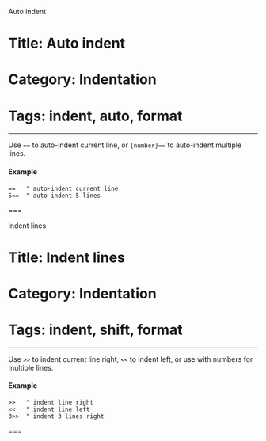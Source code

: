 Auto indent
# Title: Auto indent
# Category: Indentation
# Tags: indent, auto, format
---
Use `==` to auto-indent current line, or `{number}==` to auto-indent multiple lines.

#### Example

```vim
==   " auto-indent current line
5==  " auto-indent 5 lines
```
===

Indent lines
# Title: Indent lines
# Category: Indentation
# Tags: indent, shift, format
---
Use `>>` to indent current line right, `<<` to indent left, or use with numbers for multiple lines.

#### Example

```vim
>>   " indent line right
<<   " indent line left
3>>  " indent 3 lines right
```
===

